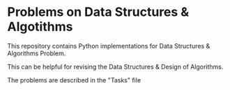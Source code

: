 # Problems on Data Structures & Algotithms
This repository contains Python implementations for Data Structures &amp; Algorithms Problem.

This can be helpful for revising the Data Structures & Design of Algorithms.

The problems are described in the "Tasks" file
